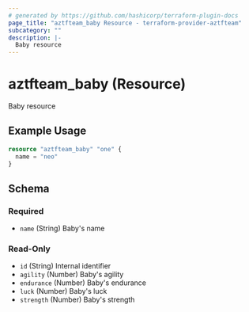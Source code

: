 ```yaml
---
# generated by https://github.com/hashicorp/terraform-plugin-docs
page_title: "aztfteam_baby Resource - terraform-provider-aztfteam"
subcategory: ""
description: |-
  Baby resource
---
```


# aztfteam_baby (Resource)

Baby resource

## Example Usage

```terraform
resource "aztfteam_baby" "one" {
  name = "neo"
}
```

<!-- schema generated by tfplugindocs -->
## Schema

### Required

- `name` (String) Baby's name

### Read-Only

- `id` (String) Internal identifier
- `agility` (Number) Baby's agility
- `endurance` (Number) Baby's endurance
- `luck` (Number) Baby's luck
- `strength` (Number) Baby's strength

